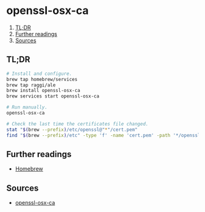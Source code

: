 # openssl-osx-ca

1. [TL;DR](#tldr)
1. [Further readings](#further-readings)
1. [Sources](#sources)

## TL;DR

```sh
# Install and configure.
brew tap homebrew/services
brew tap raggi/ale
brew install openssl-osx-ca
brew services start openssl-osx-ca

# Run manually.
openssl-osx-ca

# Check the last time the certificates file changed.
stat "$(brew --prefix)/etc/openssl@"*"/cert.pem"
find "$(brew --prefix)/etc" -type 'f' -name 'cert.pem' -path '*/openssl*' -exec stat {} +
```

## Further readings

- [Homebrew]

## Sources

- [openssl-osx-ca]

<!-- project's references -->
[openssl-osx-ca]: https://github.com/raggi/openssl-osx-ca

<!-- internal references -->
[homebrew]: homebrew.md
